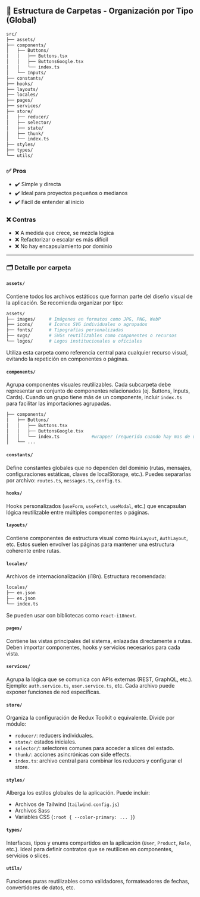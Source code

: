 ## 📁 Estructura de Carpetas - Organización por Tipo (Global)

```bash
src/
├── assets/
├── components/
│   ├── Buttons/
│   │   ├── Buttons.tsx
│   │   ├── ButtonsGoogle.tsx
│   │   └── index.ts
│   └── Inputs/
├── constants/
├── hooks/ 
├── layouts/
├── locales/
├── pages/ 
├── services/ 
├── store/ 
│   ├── reducer/
│   ├── selector/ 
│   ├── state/ 
│   ├── thunk/ 
│   └── index.ts 
├── styles/
├── types/
└── utils/
```

### ✅ Pros

- ✔️ Simple y directa
- ✔️ Ideal para proyectos pequeños o medianos
- ✔️ Fácil de entender al inicio

### ❌ Contras

- ❌ A medida que crece, se mezcla lógica
- ❌ Refactorizar o escalar es más difícil
- ❌ No hay encapsulamiento por dominio

---

### 🗂️ Detalle por carpeta

#### `assets/`

Contiene todos los archivos estáticos que forman parte del diseño visual de la aplicación. Se recomienda organizar por tipo:

```bash
assets/
├── images/     # Imágenes en formatos como JPG, PNG, WebP
├── icons/      # Íconos SVG individuales o agrupados
├── fonts/      # Tipografías personalizadas
├── svgs/       # SVGs reutilizables como componentes o recursos
└── logos/      # Logos institucionales u oficiales
```

Utiliza esta carpeta como referencia central para cualquier recurso visual, evitando la repetición en componentes o páginas.

#### `components/`

Agrupa componentes visuales reutilizables. Cada subcarpeta debe representar un conjunto de componentes relacionados (ej. Buttons, Inputs, Cards). Cuando un grupo tiene más de un componente, incluir `index.ts` para facilitar las importaciones agrupadas.

```bash
├── components/
│   ├── Buttons/
│   │   ├── Buttons.tsx
│   │   ├── ButtonsGoogle.tsx
│   │   └── index.ts            #wrapper (requerido cuando hay mas de un componente en esta carpeta)
│   └── ...
```

#### `constants/`

Define constantes globales que no dependen del dominio (rutas, mensajes, configuraciones estáticas, claves de localStorage, etc.). Puedes separarlas por archivo: `routes.ts`, `messages.ts`, `config.ts`.

#### `hooks/`

Hooks personalizados (`useForm`, `useFetch`, `useModal`, etc.) que encapsulan lógica reutilizable entre múltiples componentes o páginas.

#### `layouts/`

Contiene componentes de estructura visual como `MainLayout`, `AuthLayout`, etc. Estos suelen envolver las páginas para mantener una estructura coherente entre rutas.

#### `locales/`

Archivos de internacionalización (i18n). Estructura recomendada:

```bash
locales/
├── en.json
├── es.json
└── index.ts
```

Se pueden usar con bibliotecas como `react-i18next`.

#### `pages/`

Contiene las vistas principales del sistema, enlazadas directamente a rutas. Deben importar componentes, hooks y servicios necesarios para cada vista.

#### `services/`

Agrupa la lógica que se comunica con APIs externas (REST, GraphQL, etc.). Ejemplo: `auth.service.ts`, `user.service.ts`, etc. Cada archivo puede exponer funciones de red específicas.

#### `store/`

Organiza la configuración de Redux Toolkit o equivalente. Divide por módulo:

- `reducer/`: reducers individuales.
- `state/`: estados iniciales.
- `selector/`: selectores comunes para acceder a slices del estado.
- `thunk/`: acciones asincrónicas con side effects.
- `index.ts`: archivo central para combinar los reducers y configurar el store.

#### `styles/`

Alberga los estilos globales de la aplicación. Puede incluir:

- Archivos de Tailwind (`tailwind.config.js`)
- Archivos Sass
- Variables CSS (`:root { --color-primary: ... }`)

#### `types/`

Interfaces, tipos y enums compartidos en la aplicación (`User`, `Product`, `Role`, etc.). Ideal para definir contratos que se reutilicen en componentes, servicios o slices.

#### `utils/`

Funciones puras reutilizables como validadores, formateadores de fechas, convertidores de datos, etc.
